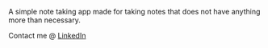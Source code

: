 A simple note taking app made for taking notes that does not have anything more than necessary.

Contact me @ [LinkedIn](https://www.linkedin.com/in/suman-shresth)

